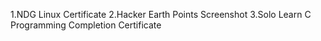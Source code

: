 1.NDG Linux Certificate
2.Hacker Earth Points Screenshot
3.Solo Learn C Programming Completion Certificate
